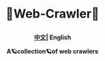 <h1 align="center">
  <p>
    🚀Web-Crawler🚀
  <p>
</h1>
<div>
<h4 align="center">
    <p>
        <a href="/README.md">中文</a>|
        <b>English</b>
    <p>
<p>A🪐collection🪐of web crawlers
</p>
</h4>
</div>
